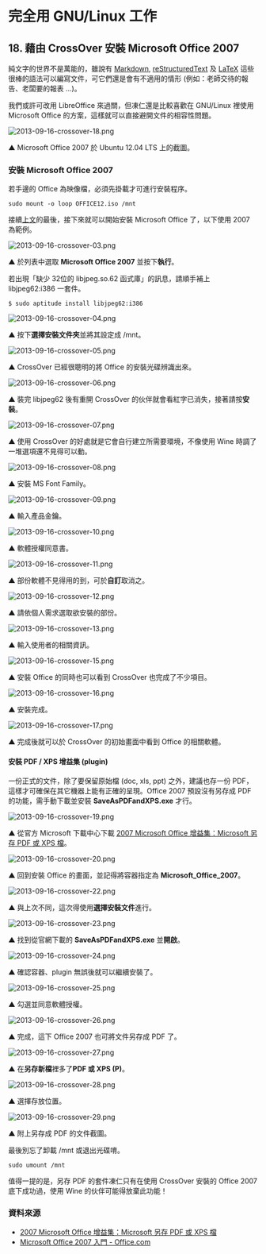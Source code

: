 # 完全用 GNU/Linux 工作

## 18. 藉由 CrossOver 安裝 Microsoft Office 2007

純文字的世界不是萬能的，雖說有 [Markdown](http://zh.wikipedia.org/wiki/Markdown), [reStructuredText](http://zh.wikipedia.org/wiki/ReStructuredText) 及 [LaTeX](http://zh.wikipedia.org/wiki/LaTeX) 這些很棒的語法可以編寫文件，可它們還是會有不適用的情形 (例如：老師交待的報告、老闆要的報表 …)。

我們或許可改用 LibreOffice 來過關，但凍仁還是比較喜歡在 GNU/Linux 裡使用 Microsoft Office 的方案，這樣就可以直接避開文件的相容性問題。

![2013-09-16-crossover-18.png](https://lh6.googleusercontent.com/-5CFMR1MZZbE/UjsNaEaSLFI/AAAAAAAAVs4/fRCC8GmmTog/s640/2013-09-16-crossover-18.png)

▲ Microsoft Office 2007 於 Ubuntu 12.04 LTS 上的截圖。

### 安裝 Microsoft Office 2007

若手邊的 Office 為映像檔，必須先掛載才可進行安裝程序。

	sudo mount -o loop OFFICE12.iso /mnt

接續[上文](17.crossover.md)的最後，接下來就可以開始安裝 Microsoft Office 了，以下使用 2007 為範例。

![2013-09-16-crossover-03.png](https://lh3.googleusercontent.com/-5tIu4cNGBGU/UjsNVcV6kWI/AAAAAAAAVrQ/9-NOBEq7kMw/s640/2013-09-16-crossover-03.png)

▲ 於列表中選取 **Microsoft Office 2007** 並按下**執行**。

若出現「缺少 32位的 libjpeg.so.62 函式庫」的訊息，請順手補上 libjpeg62:i386 一套件。

	$ sudo aptitude install libjpeg62:i386

![2013-09-16-crossover-04.png](https://lh6.googleusercontent.com/-jayDEVUmxA8/UjsNVvVE6VI/AAAAAAAAVrY/IOtRpcyF5xE/s640/2013-09-16-crossover-04.png)

▲ 按下**選擇安裝文件夾**並將其設定成 /mnt。

![2013-09-16-crossover-05.png](https://lh3.googleusercontent.com/-UK5n6wxInfo/UjsNV6rk7bI/AAAAAAAAVrs/sNwtJ3rRp4c/s640/2013-09-16-crossover-05.png)

▲ CrossOver 已經很聰明的將 Office 的安裝光碟辨識出來。

![2013-09-16-crossover-06.png](https://lh6.googleusercontent.com/-LuHZHAd6X0w/UjsNWLU6C2I/AAAAAAAAVrc/veodmiyXZX4/s640/2013-09-16-crossover-06.png)

▲ 裝完 libjpeg62 後有重開 CrossOver 的伙伴就會看紅字已消失，接著請按**安裝**。

![2013-09-16-crossover-07.png](https://lh5.googleusercontent.com/-xnNgz78wcWk/UjsNWVsYwOI/AAAAAAAAVrw/0I2C1LUiRAQ/s640/2013-09-16-crossover-07.png)

▲ 使用 CrossOver 的好處就是它會自行建立所需要環境，不像使用 Wine 時調了一堆選項還不見得可以動。

![2013-09-16-crossover-08.png](https://lh5.googleusercontent.com/-gCzOOgFphMw/UjsNW9QShQI/AAAAAAAAVr0/7Q_FVqvF-z8/s640/2013-09-16-crossover-08.png)

▲ 安裝 MS Font Family。

![2013-09-16-crossover-09.png](https://lh3.googleusercontent.com/-jb5aswrjOJM/UjsNXY2e3II/AAAAAAAAVsA/3zOBmM-mDsI/s640/2013-09-16-crossover-09.png)

▲ 輸入產品金鑰。

![2013-09-16-crossover-10.png](https://lh4.googleusercontent.com/-5D8c-KEgSWk/UjsNXqse_II/AAAAAAAAVsM/MUzGc9Vd6P0/s640/2013-09-16-crossover-10.png)

▲ 軟體授權同意書。

![2013-09-16-crossover-11.png](https://lh3.googleusercontent.com/-3GuuW6rXREI/UjsNX--8coI/AAAAAAAAVsI/SC4DFDAddFs/s640/2013-09-16-crossover-11.png)

▲ 部份軟體不見得用的到，可於**自訂**取消之。

![2013-09-16-crossover-12.png](https://lh3.googleusercontent.com/-d38y_8xjGRU/UjsNYWEibzI/AAAAAAAAVsg/EZxIQwW-3K8/s640/2013-09-16-crossover-12.png)

▲ 請依個人需求選取欲安裝的部份。

![2013-09-16-crossover-13.png](https://lh4.googleusercontent.com/-D9hIRJ8M6lM/UjsNYrWKMTI/AAAAAAAAVsY/UlgZyz1wzic/s640/2013-09-16-crossover-13.png)

▲ 輸入使用者的相關資訊。

![2013-09-16-crossover-15.png](https://lh3.googleusercontent.com/-ZzQhDLCe5UI/UjsNZBOz9XI/AAAAAAAAVsk/eLnKfkDQSR4/s640/2013-09-16-crossover-15.png)

▲ 安裝 Office 的同時也可以看到 CrossOver 也完成了不少項目。 

![2013-09-16-crossover-16.png](https://lh6.googleusercontent.com/-_h1lY4Etto4/UjsNZiQQ1nI/AAAAAAAAVs0/1PDb5blJ5uI/s640/2013-09-16-crossover-16.png)

▲ 安裝完成。

![2013-09-16-crossover-17.png](https://lh4.googleusercontent.com/-h8BeniiIjoA/UjsNZ5XhizI/AAAAAAAAVs8/pznwK_GQl54/s640/2013-09-16-crossover-17.png)

▲ 完成後就可以於 CrossOver 的初始畫面中看到 Office 的相關軟體。

#### 安裝 PDF / XPS 增益集 (plugin)

一份正式的文件，除了要保留原始檔 (doc, xls, ppt) 之外，建議也存一份 PDF，這樣才可確保在其它機器上能有正確的呈現。Office 2007 預設沒有另存成 PDF 的功能，需手動下載並安裝 **SaveAsPDFandXPS.exe** 才行。

![2013-09-16-crossover-19.png](https://lh6.googleusercontent.com/-QCLQ7MrLLxM/UjsNa7hT7pI/AAAAAAAAVtQ/AWXQnoZf3bo/s640/2013-09-16-crossover-19.png)

▲ 從官方 Microsoft 下載中心下載 [2007 Microsoft Office 增益集：Microsoft 另存 PDF 或 XPS 檔](http://www.microsoft.com/zh-tw/download/details.aspx?id=7)。

![2013-09-16-crossover-20.png](https://lh5.googleusercontent.com/-YsyiQetqQKA/UjsNbTGwiPI/AAAAAAAAVtM/QmCXWnuiApo/s640/2013-09-16-crossover-20.png)

▲ 回到安裝 Office 的畫面，並記得將容器指定為 **Microsoft_Office_2007**。

![2013-09-16-crossover-22.png](https://lh3.googleusercontent.com/-Oy4adm9W7W8/UjsNbYUWG5I/AAAAAAAAVtc/cC_VYxehrpg/s640/2013-09-16-crossover-22.png)

▲ 與上次不同，這次得使用**選擇安裝文件**進行。

![2013-09-16-crossover-23.png](https://lh3.googleusercontent.com/-zvPsA8X3Bmk/UjsNbkpVA4I/AAAAAAAAVts/8jO_hacEEhw/s640/2013-09-16-crossover-23.png)

▲ 找到從官網下載的 **SaveAsPDFandXPS.exe** 並**開啟**。

![2013-09-16-crossover-24.png](https://lh3.googleusercontent.com/-voOHTuA6KYg/UjsNcE2X9aI/AAAAAAAAVtg/hE0EDhLFCTI/s640/2013-09-16-crossover-24.png)

▲ 確認容器、plugin 無誤後就可以繼續安裝了。

![2013-09-16-crossover-25.png](https://lh5.googleusercontent.com/-n0c6pwFQZeQ/UjsNcQWofkI/AAAAAAAAVt0/cHlkpQikJv8/s640/2013-09-16-crossover-25.png)

▲ 勾選並同意軟體授權。

![2013-09-16-crossover-26.png](https://lh5.googleusercontent.com/-JwvxcBrnn-0/UjsNc_36xAI/AAAAAAAAVtw/f9HcFQwQkjQ/s640/2013-09-16-crossover-26.png)

▲ 完成，這下 Office 2007 也可將文件另存成 PDF 了。

![2013-09-16-crossover-27.png](https://lh3.googleusercontent.com/-X8mYjjNd81E/UjsNdPPX3QI/AAAAAAAAVuA/DafYcLLca4k/s640/2013-09-16-crossover-27.png)

▲ 在**另存新檔**裡多了**PDF 或 XPS (P)**。

![2013-09-16-crossover-28.png](https://lh3.googleusercontent.com/-2-3P7BXssnA/UjsNdYsy1OI/AAAAAAAAVuc/fsTMO7UKOro/s640/2013-09-16-crossover-28.png)

▲ 選擇存放位置。

![2013-09-16-crossover-29.png](https://lh6.googleusercontent.com/-6lLtrjJHo88/UjsNdrgsiHI/AAAAAAAAVuE/wothJpl8S9k/s640/2013-09-16-crossover-29.png)

▲ 附上另存成 PDF 的文件截圖。

最後別忘了卸載 /mnt 或退出光碟唷。

	sudo umount /mnt

值得一提的是，另存 PDF 的套件凍仁只有在使用 CrossOver 安裝的 Office 2007 底下成功過，使用 Wine 的伙伴可能得放棄此功能！

### 資料來源

- [2007 Microsoft Office 增益集：Microsoft 另存 PDF 或 XPS 檔](http://www.microsoft.com/zh-tw/download/details.aspx?id=7)
- [Microsoft Office 2007 入門 - Office.com](http://office.microsoft.com/zh-hk/support/FX010105508.aspx)

